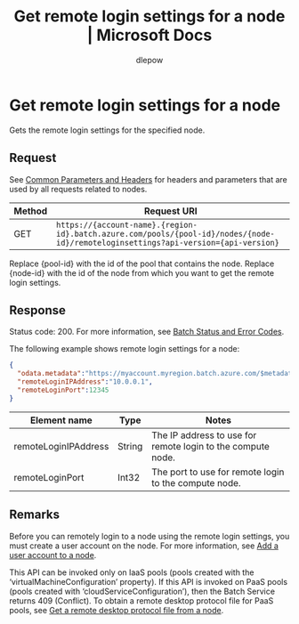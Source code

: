 ﻿---
title: "Get remote login settings for a node | Microsoft Docs"
ms.custom: ""
ms.date: "2017-02-01"
ms.prod: "azure"
ms.reviewer: ""
ms.service: "batch"
ms.suite: ""
ms.tgt_pltfrm: ""
ms.topic: "reference"
ms.assetid: a10f9921-f8c0-4bc9-a6d9-a3f8d3b976a9
caps.latest.revision: 6
author: "dlepow"
ms.author: "danlep"
manager: "timlt"
---
# Get remote login settings for a node
  Gets the remote login settings for the specified node.

## Request
 See [Common Parameters and Headers](../batchservice/common-parameters-and-headers.md) for headers and parameters that are used by all requests related to nodes.

|Method|Request URI|
|------------|-----------------|
|GET|`https://{account-name}.{region-id}.batch.azure.com/pools/{pool-id}/nodes/{node-id}/remoteloginsettings?api-version={api-version}`|

 Replace {pool\-id} with the id of the pool that contains the node. Replace {node\-id} with the id of the node from which you want to get the remote login settings.

## Response
 Status code: 200. For more information, see [Batch Status and Error Codes](../batchservice/batch-status-and-error-codes.md).

 The following example shows remote login settings for a node:

```json
{
  "odata.metadata":"https://myaccount.myregion.batch.azure.com/$metadata#Microsoft.Azure.Batch.Protocol.Entities.RemoteLoginSettings",
  "remoteLoginIPAddress":"10.0.0.1",
  "remoteLoginPort":12345
}

```

|Element name|Type|Notes|
|------------------|----------|-----------|
|remoteLoginIPAddress|String|The IP address to use for remote login to the compute node.|
|remoteLoginPort|Int32|The port to use for remote login to the compute node.|

## Remarks
 Before you can remotely login to a node using the remote login settings, you must create a user account on the node. For more information, see [Add a user account to a node](../batchservice/add-a-user-account-to-a-node.md).

 This API can be invoked only on IaaS pools \(pools created with the ‘virtualMachineConfiguration’ property\). If this API is invoked on PaaS pools \(pools created with ‘cloudServiceConfiguration’\), then the Batch Service returns 409 \(Conflict\). To obtain a remote desktop protocol file for PaaS pools, see [Get a remote desktop protocol file from a node](../batchservice/get-a-remote-desktop-protocol-file-from-a-node.md).

